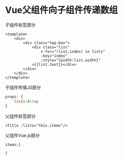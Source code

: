 # Vue父组件向子组件传递数组

子组件标签部分
``` Title.vue
<template>
    <div>
        <div class="top-box">
            <div class="list"
                v-for="(list,index) in lists"
                :key="index"
                :style="{width:list.width}"
            >{{list.text}}</div>
        </div>
    </div>
</template>
```
子组件传值JS部分
```Vue.js
props: {
	lists:Array
}
```

父组件标签部分
```
<Title :lists="this.items"/>
```

父组件Vue.js部分
```
items:[

]
```